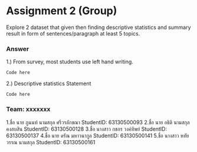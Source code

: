 # Assignment 2 (Group)
Explore 2 dataset that given then finding descriptive statistics and summary result in form of sentences/paragraph at least 5 topics.

### Answer

1.) From survey, most students use left hand writing.
```{R}
Code here
```

2.) Descriptive statistics Statement
```{R}
Code here
```


### Team: xxxxxxx

1.ชื่อ นาย ภูนนท์ นามสกุล ศรีวรลักขณา StudentID: 63130500093
2.ชื่อ นาย อธิติ นามสกุล คงสบสิน StudentID: 63130500128
3.ชื่อ นางสาว กชกร วงค์ทิพย์ StudentID: 63130500137
4.ชื่อ นาย ดรัณ มหาวนากูล StudentID: 63130500141
5.ชื่อ นางสาว หทัยวรรณ นามสกุล StudentID: 63130500161
